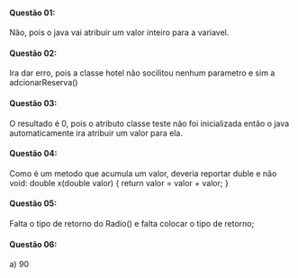 #### Questão 01: 
Não, pois o java vai atribuir um valor inteiro para a variavel.


#### Questão 02: 
Ira dar erro, pois a classe hotel não socilitou nenhum parametro e sim a adcionarReserva()


#### Questão 03: 
O resultado é 0, pois o atributo classe teste não foi inicializada
então o java automaticamente ira atribuir um valor para ela.


#### Questão 04: 
Como é um metodo que acumula um valor, deveria reportar duble e não void:
double x(double valor) {
    return valor = valor + valor;
}


#### Questão 05: 
Falta o tipo de retorno do Radio() e falta colocar o tipo de retorno;


#### Questão 06: 
a) 90

